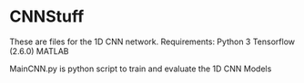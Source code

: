 # CNNStuff

  These are files for the 1D CNN network. 
  Requirements:
  Python 3
  Tensorflow (2.6.0)
  MATLAB

  MainCNN.py is python script to train and evaluate the 1D CNN Models
